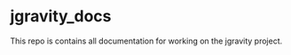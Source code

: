 # jgravity_docs

This repo is contains all documentation for working on the jgravity project.











